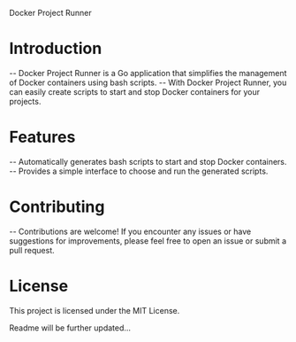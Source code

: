 Docker Project Runner
# Introduction
-- Docker Project Runner is a Go application that simplifies the management of Docker containers using bash scripts.
-- With Docker Project Runner, you can easily create scripts to start and stop Docker containers for your projects.

# Features
-- Automatically generates bash scripts to start and stop Docker containers.
-- Provides a simple interface to choose and run the generated scripts.


# Contributing
-- Contributions are welcome! If you encounter any issues or have suggestions for improvements, 
  please feel free to open an issue or submit a pull request.

# License
This project is licensed under the MIT License.


Readme will be further updated...
